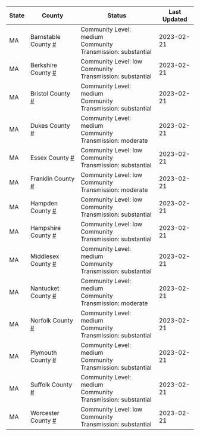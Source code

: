 State | County | Status | Last Updated
--- | --- | --- | --- 
MA | Barnstable County <a href="#barnstable_county">#</a> | <a name="barnstable_county"></a>Community Level: medium<br/>Community Transmission: substantial | 2023-02-21
MA | Berkshire County <a href="#berkshire_county">#</a> | <a name="berkshire_county"></a>Community Level: low<br/>Community Transmission: substantial | 2023-02-21
MA | Bristol County <a href="#bristol_county">#</a> | <a name="bristol_county"></a>Community Level: medium<br/>Community Transmission: substantial | 2023-02-21
MA | Dukes County <a href="#dukes_county">#</a> | <a name="dukes_county"></a>Community Level: medium<br/>Community Transmission: moderate | 2023-02-21
MA | Essex County <a href="#essex_county">#</a> | <a name="essex_county"></a>Community Level: low<br/>Community Transmission: substantial | 2023-02-21
MA | Franklin County <a href="#franklin_county">#</a> | <a name="franklin_county"></a>Community Level: low<br/>Community Transmission: moderate | 2023-02-21
MA | Hampden County <a href="#hampden_county">#</a> | <a name="hampden_county"></a>Community Level: low<br/>Community Transmission: substantial | 2023-02-21
MA | Hampshire County <a href="#hampshire_county">#</a> | <a name="hampshire_county"></a>Community Level: low<br/>Community Transmission: substantial | 2023-02-21
MA | Middlesex County <a href="#middlesex_county">#</a> | <a name="middlesex_county"></a>Community Level: medium<br/>Community Transmission: substantial | 2023-02-21
MA | Nantucket County <a href="#nantucket_county">#</a> | <a name="nantucket_county"></a>Community Level: medium<br/>Community Transmission: moderate | 2023-02-21
MA | Norfolk County <a href="#norfolk_county">#</a> | <a name="norfolk_county"></a>Community Level: medium<br/>Community Transmission: substantial | 2023-02-21
MA | Plymouth County <a href="#plymouth_county">#</a> | <a name="plymouth_county"></a>Community Level: medium<br/>Community Transmission: substantial | 2023-02-21
MA | Suffolk County <a href="#suffolk_county">#</a> | <a name="suffolk_county"></a>Community Level: medium<br/>Community Transmission: substantial | 2023-02-21
MA | Worcester County <a href="#worcester_county">#</a> | <a name="worcester_county"></a>Community Level: low<br/>Community Transmission: substantial | 2023-02-21
